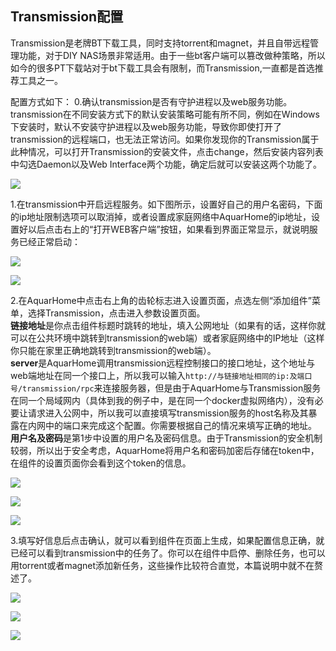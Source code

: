 ## Transmission配置

Transmission是老牌BT下载工具，同时支持torrent和magnet，并且自带远程管理功能，对于DIY NAS场景非常适用。由于一些bt客户端可以篡改做种策略，所以如今的很多PT下载站对于bt下载工具会有限制，而Transmission,一直都是首选推荐工具之一。

配置方式如下：
0.确认transmission是否有守护进程以及web服务功能。transmission在不同安装方式下的默认安装策略可能有所不同，例如在Windows下安装时，默认不安装守护进程以及web服务功能，导致你即使打开了transmission的远程端口，也无法正常访问。如果你发现你的Transmission属于此种情况，可以打开Transmission的安装文件，点击change，然后安装内容列表中勾选Daemon以及Web Interface两个功能，确定后就可以安装这两个功能了。

![](../images/transmission/msiexec_ylxgmXZ1Kw.png)

1.在transmission中开启远程服务。如下图所示，设置好自己的用户名密码，下面的ip地址限制选项可以取消掉，或者设置成家庭网络中AquarHome的ip地址，设置好以后点击右上的“打开WEB客户端”按钮，如果看到界面正常显示，就说明服务已经正常启动：

![](../images/transmission/transmission-qt_LVJ4VX5Yno.png)

![](../images/transmission/chrome_PosYCAEAog.png)

2.在AquarHome中点击右上角的齿轮标志进入设置页面，点选左侧“添加组件”菜单，选择Transmission，点击进入参数设置页面。  
**链接地址**是你点击组件标题时跳转的地址，填入公网地址（如果有的话，这样你就可以在公共环境中跳转到transmission的web端）或者家庭网络中的IP地址（这样你只能在家里正确地跳转到transmission的web端）。  
**server**是AquarHome调用transmission远程控制接口的接口地址，这个地址与web端地址在同一个接口上，所以我可以输入`http://与链接地址相同的ip:及端口号/transmission/rpc`来连接服务器，但是由于AquarHome与Transmission服务在同一个局域网内（具体到我的例子中，是在同一个docker虚拟网络内），没有必要让请求进入公网中，所以我可以直接填写transmission服务的host名称及其暴露在内网中的端口来完成这个配置。你需要根据自己的情况来填写正确的地址。  
**用户名及密码**是第1步中设置的用户名及密码信息。由于Transmission的安全机制较弱，所以出于安全考虑，AquarHome将用户名和密码加密后存储在token中，在组件的设置页面你会看到这个token的信息。

![](../images/transmission/chrome_1q1gJjcCHr.png)

![](../images/transmission/chrome_q5DpCkhL47.png)

![](../images/transmission/chrome_D5cAsBRHzQ.png)

3.填写好信息后点击确认，就可以看到组件在页面上生成，如果配置信息正确，就已经可以看到transmission中的任务了。你可以在组件中启停、删除任务，也可以用torrent或者magnet添加新任务，这些操作比较符合直觉，本篇说明中就不在赘述了。

![](../images/transmission/chrome_zWaCNLCp7t.png)

![](../images/transmission/chrome_AxQlddu1AO.png)

![](../images/transmission/chrome_Rhm5r0j5fX.png)

